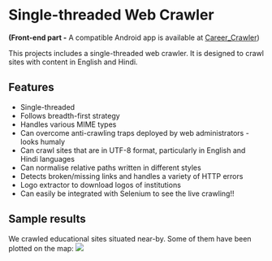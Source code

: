 # Single-threaded Web Crawler

**(Front-end part -** A compatible Android app is available at [Career_Crawler](https://github.com/Aarya03/Career_Crawler))


This projects includes a single-threaded web crawler. It is designed to crawl sites with content in English and Hindi.


## Features
* Single-threaded
* Follows breadth-first strategy
* Handles various MIME types
* Can overcome anti-crawling traps deployed by web administrators - looks humaly
* Can crawl sites that are in UTF-8 format, particularly in English and Hindi languages
* Can normalise relative paths written in different styles
* Detects broken/missing links and handles a variety of HTTP errors
* Logo extractor to download logos of institutions
* Can easily be integrated with Selenium to see the live crawling!!

## Sample results
We crawled educational sites situated near-by. Some of them have been plotted on the map:
<img src='./img/Screenshot 2021-01-06 133143.jpg'>
